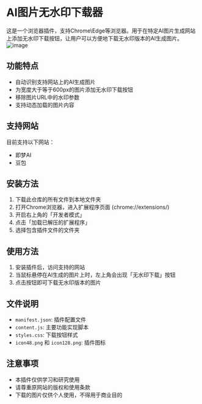 # AI图片无水印下载器

这是一个浏览器插件，支持Chrome\Edge等浏览器。用于在特定AI图片生成网站上添加无水印下载按钮，让用户可以方便地下载无水印版本的AI生成图片。
![image](https://github.com/user-attachments/assets/6556443e-6e41-4222-a557-58a3bda532e6)


## 功能特点

- 自动识别支持网站上的AI生成图片
- 为宽度大于等于600px的图片添加无水印下载按钮
- 移除图片URL中的水印参数
- 支持动态加载的图片内容

## 支持网站

目前支持以下网站：
- 即梦AI
- 豆包 

## 安装方法

1. 下载此仓库的所有文件到本地文件夹
2. 打开Chrome浏览器，进入扩展程序页面 (chrome://extensions/)
3. 开启右上角的「开发者模式」
4. 点击「加载已解压的扩展程序」
5. 选择包含插件文件的文件夹

## 使用方法

1. 安装插件后，访问支持的网站
2. 当鼠标悬停在AI生成的图片上时，左上角会出现「无水印下载」按钮
3. 点击按钮即可下载无水印版本的图片

## 文件说明

- `manifest.json`: 插件配置文件
- `content.js`: 主要功能实现脚本
- `styles.css`: 下载按钮样式
- `icon48.png` 和 `icon128.png`: 插件图标

## 注意事项

- 本插件仅供学习和研究使用
- 请尊重原网站的版权和使用条款
- 下载的图片仅供个人使用，不得用于商业目的
